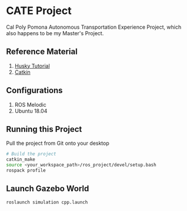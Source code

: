 # CATE Project

Cal Poly Pomona Autonomous Transportation Experience Project, which also happens to be my Master's Project.

## Reference Material

1. [Husky Tutorial](http://www.clearpathrobotics.com/assets/guides/kinetic/husky/SimulatingHusky.html)
2. [Catkin](http://wiki.ros.org/catkin/workspaces#Source_Space)

## Configurations

1. ROS Melodic
2. Ubuntu 18.04

## Running this Project

Pull the project from Git onto your desktop

```bash
# Build the project
catkin_make
source <your_workspace_path>/ros_project/devel/setup.bash
rospack profile
```

## Launch Gazebo World

```bash
roslaunch simulation cpp.launch
```
